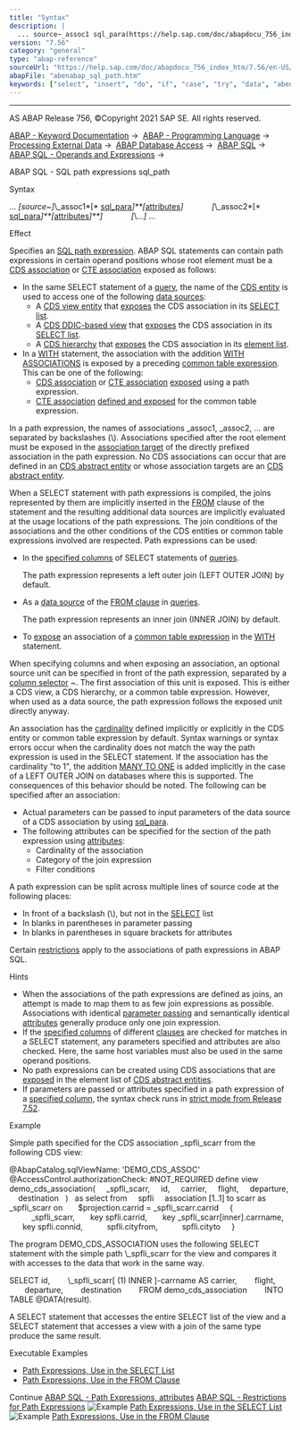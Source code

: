 ```yaml
---
title: "Syntax"
description: |
  ... source~_assoc1 sql_para(https://help.sap.com/doc/abapdocu_756_index_htm/7.56/en-US/abenabap_sql_parameters.htm)attributes(https://help.sap.com/doc/abapdocu_756_index_htm/7.56/en-US/abenabap_sql_path_filter.htm) _assoc2 sql_para(https://help.sap.com/d
version: "7.56"
category: "general"
type: "abap-reference"
sourceUrl: "https://help.sap.com/doc/abapdocu_756_index_htm/7.56/en-US/abenabap_sql_path.htm"
abapFile: "abenabap_sql_path.htm"
keywords: ["select", "insert", "do", "if", "case", "try", "data", "abenabap", "sql", "path"]
---
```


* * *

AS ABAP Release 756, ©Copyright 2021 SAP SE. All rights reserved.

[ABAP - Keyword Documentation](https://help.sap.com/doc/abapdocu_756_index_htm/7.56/en-US/abenabap.htm) →  [ABAP - Programming Language](https://help.sap.com/doc/abapdocu_756_index_htm/7.56/en-US/abenabap_reference.htm) →  [Processing External Data](https://help.sap.com/doc/abapdocu_756_index_htm/7.56/en-US/abenabap_language_external_data.htm) →  [ABAP Database Access](https://help.sap.com/doc/abapdocu_756_index_htm/7.56/en-US/abendb_access.htm) →  [ABAP SQL](https://help.sap.com/doc/abapdocu_756_index_htm/7.56/en-US/abenabap_sql.htm) →  [ABAP SQL - Operands and Expressions](https://help.sap.com/doc/abapdocu_756_index_htm/7.56/en-US/abenabap_sql_operands.htm) → 

ABAP SQL - SQL path expressions sql\_path

Syntax

... *\[*source~*\]*\\\_assoc1*\[* [sql\_para](https://help.sap.com/doc/abapdocu_756_index_htm/7.56/en-US/abenabap_sql_parameters.htm)*\]**\[*[attributes](https://help.sap.com/doc/abapdocu_756_index_htm/7.56/en-US/abenabap_sql_path_filter.htm)*\]*
            *\[*\\\_assoc2*\[* [sql\_para](https://help.sap.com/doc/abapdocu_756_index_htm/7.56/en-US/abenabap_sql_parameters.htm)*\]**\[*[attributes](https://help.sap.com/doc/abapdocu_756_index_htm/7.56/en-US/abenabap_sql_path_filter.htm)*\]**\]*
            *\[*\\...*\]* ...

Effect

Specifies an [SQL path expression](https://help.sap.com/doc/abapdocu_756_index_htm/7.56/en-US/abensql_path_expression_glosry.htm "Glossary Entry"). ABAP SQL statements can contain path expressions in certain operand positions whose root element must be a [CDS association](https://help.sap.com/doc/abapdocu_756_index_htm/7.56/en-US/abencds_association_glosry.htm "Glossary Entry") or [CTE association](https://help.sap.com/doc/abapdocu_756_index_htm/7.56/en-US/abencte_association_glosry.htm "Glossary Entry") exposed as follows:

-   In the same SELECT statement of a [query](https://help.sap.com/doc/abapdocu_756_index_htm/7.56/en-US/abenquery_glosry.htm "Glossary Entry"), the name of the [CDS entity](https://help.sap.com/doc/abapdocu_756_index_htm/7.56/en-US/abencds_entity_glosry.htm "Glossary Entry") is used to access one of the following [data sources](https://help.sap.com/doc/abapdocu_756_index_htm/7.56/en-US/abapselect_data_source.htm):
    -   A [CDS view entity](https://help.sap.com/doc/abapdocu_756_index_htm/7.56/en-US/abencds_v2_view_glosry.htm "Glossary Entry") that [exposes](https://help.sap.com/doc/abapdocu_756_index_htm/7.56/en-US/abencds_select_list_association_v2.htm) the CDS association in its [SELECT list](https://help.sap.com/doc/abapdocu_756_index_htm/7.56/en-US/abencds_select_list_v2.htm).
    -   A [CDS DDIC-based view](https://help.sap.com/doc/abapdocu_756_index_htm/7.56/en-US/abencds_v1_view_glosry.htm "Glossary Entry") that [exposes](https://help.sap.com/doc/abapdocu_756_index_htm/7.56/en-US/abencds_select_list_association_v1.htm) the CDS association in its [SELECT list](https://help.sap.com/doc/abapdocu_756_index_htm/7.56/en-US/abencds_select_list_v1.htm).
    -   A [CDS hierarchy](https://help.sap.com/doc/abapdocu_756_index_htm/7.56/en-US/abencds_hierarchy_glosry.htm "Glossary Entry") that [exposes](https://help.sap.com/doc/abapdocu_756_index_htm/7.56/en-US/abencds_f1_hiera_element.htm) the CDS association in its [element list](https://help.sap.com/doc/abapdocu_756_index_htm/7.56/en-US/abencds_f1_hiera_element_list.htm).
-   In a [WITH](https://help.sap.com/doc/abapdocu_756_index_htm/7.56/en-US/abapwith.htm) statement, the association with the addition [WITH ASSOCIATIONS](https://help.sap.com/doc/abapdocu_756_index_htm/7.56/en-US/abapwith_associations.htm) is exposed by a preceding [common table expression](https://help.sap.com/doc/abapdocu_756_index_htm/7.56/en-US/abencommon_table_expression_glosry.htm "Glossary Entry"). This can be one of the following:
    -   [CDS association](https://help.sap.com/doc/abapdocu_756_index_htm/7.56/en-US/abencds_association_glosry.htm "Glossary Entry") or [CTE association](https://help.sap.com/doc/abapdocu_756_index_htm/7.56/en-US/abencte_association_glosry.htm "Glossary Entry") [exposed](https://help.sap.com/doc/abapdocu_756_index_htm/7.56/en-US/abapwith_associations_using.htm) using a path expression.
    -   [CTE association](https://help.sap.com/doc/abapdocu_756_index_htm/7.56/en-US/abencte_association_glosry.htm "Glossary Entry") [defined and exposed](https://help.sap.com/doc/abapdocu_756_index_htm/7.56/en-US/abapwith_associations_defining.htm) for the common table expression.

In a path expression, the names of associations \_assoc1, \_assoc2, ... are separated by backslashes (\\). Associations specified after the root element must be exposed in the [association target](https://help.sap.com/doc/abapdocu_756_index_htm/7.56/en-US/abenassociation_target_glosry.htm "Glossary Entry") of the directly prefixed association in the path expression. No CDS associations can occur that are defined in an [CDS abstract entity](https://help.sap.com/doc/abapdocu_756_index_htm/7.56/en-US/abencds_abstract_entity_glosry.htm "Glossary Entry") or whose association targets are an [CDS abstract entity](https://help.sap.com/doc/abapdocu_756_index_htm/7.56/en-US/abencds_abstract_entity_glosry.htm "Glossary Entry").

When a SELECT statement with path expressions is compiled, the joins represented by them are implicitly inserted in the [FROM](https://help.sap.com/doc/abapdocu_756_index_htm/7.56/en-US/abapfrom_clause.htm) clause of the statement and the resulting additional data sources are implicitly evaluated at the usage locations of the path expressions. The join conditions of the associations and the other conditions of the CDS entities or common table expressions involved are respected. Path expressions can be used:

-   In the [specified columns](https://help.sap.com/doc/abapdocu_756_index_htm/7.56/en-US/abenabap_sql_columns.htm) of SELECT statements of [queries](https://help.sap.com/doc/abapdocu_756_index_htm/7.56/en-US/abenquery_glosry.htm "Glossary Entry").
    
    The path expression represents a left outer join (LEFT OUTER JOIN) by default.
    
-   As a [data source](https://help.sap.com/doc/abapdocu_756_index_htm/7.56/en-US/abapselect_data_source.htm) of the [FROM clause](https://help.sap.com/doc/abapdocu_756_index_htm/7.56/en-US/abapfrom_clause.htm) in [queries](https://help.sap.com/doc/abapdocu_756_index_htm/7.56/en-US/abenquery_glosry.htm "Glossary Entry").
    
    The path expression represents an inner join (INNER JOIN) by default.
    
-   To [expose](https://help.sap.com/doc/abapdocu_756_index_htm/7.56/en-US/abapwith_associations_using.htm) an association of a [common table expression](https://help.sap.com/doc/abapdocu_756_index_htm/7.56/en-US/abencommon_table_expression_glosry.htm "Glossary Entry") in the [WITH](https://help.sap.com/doc/abapdocu_756_index_htm/7.56/en-US/abapwith.htm) statement.

When specifying columns and when exposing an association, an optional source unit can be specified in front of the path expression, separated by a [column selector](https://help.sap.com/doc/abapdocu_756_index_htm/7.56/en-US/abentable_comp_selector_glosry.htm "Glossary Entry") ~. The first association of this unit is exposed. This is either a CDS view, a CDS hierarchy, or a common table expression. However, when used as a data source, the path expression follows the exposed unit directly anyway.

An association has the [cardinality](https://help.sap.com/doc/abapdocu_756_index_htm/7.56/en-US/abencardinality_glosry.htm "Glossary Entry") defined implicitly or explicitly in the CDS entity or common table expression by default. Syntax warnings or syntax errors occur when the cardinality does not match the way the path expression is used in the SELECT statement. If the association has the cardinality "to 1", the addition [MANY TO ONE](https://help.sap.com/doc/abapdocu_756_index_htm/7.56/en-US/abapselect_join.htm) is added implicitly in the case of a LEFT OUTER JOIN on databases where this is supported. The consequences of this behavior should be noted. The following can be specified after an association:

-   Actual parameters can be passed to input parameters of the data source of a CDS association by using [sql\_para](https://help.sap.com/doc/abapdocu_756_index_htm/7.56/en-US/abenabap_sql_parameters.htm).
-   The following attributes can be specified for the section of the path expression using [attributes](https://help.sap.com/doc/abapdocu_756_index_htm/7.56/en-US/abenabap_sql_path_filter.htm):
    -   Cardinality of the association
    -   Category of the join expression
    -   Filter conditions

A path expression can be split across multiple lines of source code at the following places:

-   In front of a backslash (\\), but not in the [SELECT](https://help.sap.com/doc/abapdocu_756_index_htm/7.56/en-US/abapselect_list.htm) list
-   In blanks in parentheses in parameter passing
-   In blanks in parentheses in square brackets for attributes

Certain [restrictions](https://help.sap.com/doc/abapdocu_756_index_htm/7.56/en-US/abenabap_sql_path_restrictions.htm) apply to the associations of path expressions in ABAP SQL.

Hints

-   When the associations of the path expressions are defined as joins, an attempt is made to map them to as few join expressions as possible. Associations with identical [parameter passing](https://help.sap.com/doc/abapdocu_756_index_htm/7.56/en-US/abenabap_sql_parameters.htm) and semantically identical [attributes](https://help.sap.com/doc/abapdocu_756_index_htm/7.56/en-US/abenabap_sql_path_filter.htm) generally produce only one join expression.
-   If the [specified columns](https://help.sap.com/doc/abapdocu_756_index_htm/7.56/en-US/abenabap_sql_columns.htm) of different [clauses](https://help.sap.com/doc/abapdocu_756_index_htm/7.56/en-US/abenselect_clauses.htm) are checked for matches in a SELECT statement, any parameters specified and attributes are also checked. Here, the same host variables must also be used in the same operand positions.
-   No path expressions can be created using CDS associations that are [exposed](https://help.sap.com/doc/abapdocu_756_index_htm/7.56/en-US/abencds_f1_absent_association.htm) in the element list of [CDS abstract entities](https://help.sap.com/doc/abapdocu_756_index_htm/7.56/en-US/abencds_abstract_entity_glosry.htm "Glossary Entry").
-   If parameters are passed or attributes specified in a path expression of a [specified column](https://help.sap.com/doc/abapdocu_756_index_htm/7.56/en-US/abenabap_sql_columns.htm), the syntax check runs in [strict mode from Release 7.52](https://help.sap.com/doc/abapdocu_756_index_htm/7.56/en-US/abenabap_sql_strictmode_752.htm).

Example

Simple path specified for the CDS association \_spfli\_scarr from the following CDS view:

@AbapCatalog.sqlViewName: 'DEMO\_CDS\_ASSOC'
@AccessControl.authorizationCheck: #NOT\_REQUIRED
define view demo\_cds\_association(
    \_spfli\_scarr,
    id,
    carrier,
    flight,
    departure,
    destination
  )
  as select from
    spfli
    association \[1..1\] to scarr as \_spfli\_scarr on
      $projection.carrid = \_spfli\_scarr.carrid
    {
          \_spfli\_scarr,
      key spfli.carrid,
      key \_spfli\_scarr\[inner\].carrname,
      key spfli.connid,
          spfli.cityfrom,
          spfli.cityto
    }

The program DEMO\_CDS\_ASSOCIATION uses the following SELECT statement with the simple path \\\_spfli\_scarr for the view and compares it with accesses to the data that work in the same way.

SELECT id,
       \\\_spfli\_scarr\[ (1) INNER \]-carrname AS carrier,
       flight,
       departure,
       destination
       FROM demo\_cds\_association
       INTO TABLE @DATA(result).

A SELECT statement that accesses the entire SELECT list of the view and a SELECT statement that accesses a view with a join of the same type produce the same result.

Executable Examples

-   [Path Expressions, Use in the SELECT List](https://help.sap.com/doc/abapdocu_756_index_htm/7.56/en-US/abenpath_expr_in_colspec_abexa.htm)
-   [Path Expressions, Use in the FROM Clause](https://help.sap.com/doc/abapdocu_756_index_htm/7.56/en-US/abenpath_expr_in_from_clause_abexa.htm)

Continue
[ABAP SQL - Path Expressions, attributes](https://help.sap.com/doc/abapdocu_756_index_htm/7.56/en-US/abenabap_sql_path_filter.htm)
[ABAP SQL - Restrictions for Path Expressions](https://help.sap.com/doc/abapdocu_756_index_htm/7.56/en-US/abenabap_sql_path_restrictions.htm)
![Example](exa.gif "Example") [Path Expressions, Use in the SELECT List](https://help.sap.com/doc/abapdocu_756_index_htm/7.56/en-US/abenpath_expr_in_colspec_abexa.htm)
![Example](exa.gif "Example") [Path Expressions, Use in the FROM Clause](https://help.sap.com/doc/abapdocu_756_index_htm/7.56/en-US/abenpath_expr_in_from_clause_abexa.htm)